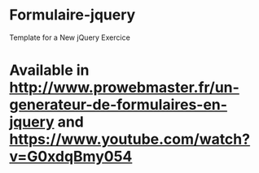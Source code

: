 # Formulaire-jquery
Template for a New jQuery Exercice
# Available in http://www.prowebmaster.fr/un-generateur-de-formulaires-en-jquery and https://www.youtube.com/watch?v=G0xdqBmy054
